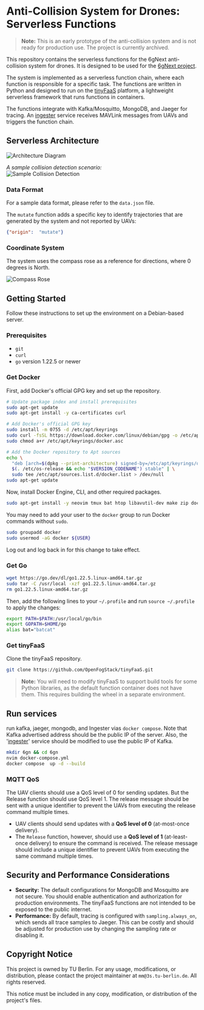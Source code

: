 # Anti-Collision System for Drones: Serverless Functions

> **Note:** This is an early prototype of the anti-collision system and is not ready for production use. The project is currently archived.

This repository contains the serverless functions for the 6gNext anti-collision system for drones. It is designed to be used for the [6gNext project](https://6gnext.de/?page_id=524).

The system is implemented as a serverless function chain, where each function is responsible for a specific task. The functions are written in Python and designed to run on the [tinyFaaS](https://github.com/OpenFogStack/tinyFaaS) platform, a lightweight serverless framework that runs functions in containers.

The functions integrate with Kafka/Mosquitto, MongoDB, and Jaeger for tracing. An [ingester](https://github.com/ChaosRez/6gn-ingester) service receives MAVLink messages from UAVs and triggers the function chain.

## Serverless Architecture

![Architecture Diagram](new-design.jpg)

_A sample collision detection scenario:_  
![Sample Collision Detection](sample-scenario.png)

### Data Format

For a sample data format, please refer to the `data.json` file.

The `mutate` function adds a specific key to identify trajectories that are generated by the system and not reported by UAVs:
```json
{"origin":  "mutate"}
```

### Coordinate System

The system uses the compass rose as a reference for directions, where 0 degrees is North.

![Compass Rose](Compass-rose-32-pt.svg)

## Getting Started

Follow these instructions to set up the environment on a Debian-based server.

### Prerequisites

-   `git`
-   `curl`
-   `go` version 1.22.5 or newer

### Get Docker

First, add Docker's official GPG key and set up the repository.

```bash
# Update package index and install prerequisites
sudo apt-get update
sudo apt-get install -y ca-certificates curl

# Add Docker's official GPG key
sudo install -m 0755 -d /etc/apt/keyrings
sudo curl -fsSL https://download.docker.com/linux/debian/gpg -o /etc/apt/keyrings/docker.asc
sudo chmod a+r /etc/apt/keyrings/docker.asc

# Add the Docker repository to Apt sources
echo \
  "deb [arch=$(dpkg --print-architecture) signed-by=/etc/apt/keyrings/docker.asc] https://download.docker.com/linux/debian \
  $(. /etc/os-release && echo "$VERSION_CODENAME") stable" | \
  sudo tee /etc/apt/sources.list.d/docker.list > /dev/null
sudo apt-get update
```

Now, install Docker Engine, CLI, and other required packages.

```bash
sudo apt-get install -y neovim tmux bat htop libavutil-dev make zip docker-ce docker-ce-cli containerd.io docker-buildx-plugin docker-compose-plugin
```

You may need to add your user to the `docker` group to run Docker commands without `sudo`.

```bash
sudo groupadd docker
sudo usermod -aG docker ${USER}
```
Log out and log back in for this change to take effect.

### Get Go

```bash
wget https://go.dev/dl/go1.22.5.linux-amd64.tar.gz
sudo tar -C /usr/local -xzf go1.22.5.linux-amd64.tar.gz
rm go1.22.5.linux-amd64.tar.gz
```

Then, add the following lines to your `~/.profile` and run `source ~/.profile` to apply the changes:

```bash
export PATH=$PATH:/usr/local/go/bin  
export GOPATH=$HOME/go
alias bat="batcat"
```

### Get tinyFaaS

Clone the tinyFaaS repository.

```bash
git clone https://github.com/OpenFogStack/tinyFaaS.git
```

> **Note:** You will need to modify tinyFaaS to support build tools for some Python libraries, as the default function container does not have them. This requires building the wheel in a separate environment.

## Run services
run kafka, jaeger, mongodb, and Ingester vias `docker compose`.
Note that Kafka advertised address should be the public IP of the server.
Also, the '[ingester](https://github.com/ChaosRez/6gn-ingester)' service should be modified to use the public IP of Kafka.
```bash
mkdir 6gn && cd 6gn
nvim docker-compose.yml
docker compose  up -d --build
```

### MQTT QoS
The UAV clients should use a QoS level of 0 for sending updates. But the Release function should use QoS level 1. The release message should be sent with a unique identifier to prevent the UAVs from executing the release command multiple times.

-   UAV clients should send updates with a **QoS level of 0** (at-most-once delivery).
-   The `Release` function, however, should use a **QoS level of 1** (at-least-once delivery) to ensure the command is received. The release message should include a unique identifier to prevent UAVs from executing the same command multiple times.

## Security and Performance Considerations

-   **Security:** The default configurations for MongoDB and Mosquitto are not secure. You should enable authentication and authorization for production environments. The tinyFaaS functions are not intended to be exposed to the public internet.
-   **Performance:** By default, tracing is configured with `sampling.always_on`, which sends all trace samples to Jaeger. This can be costly and should be adjusted for production use by changing the sampling rate or disabling it.

## Copyright Notice

This project is owned by TU Berlin. For any usage, modifications, or distribution, please contact the project maintainer at `mm@3s.tu-berlin.de`. All rights reserved.

This notice must be included in any copy, modification, or distribution of the project's files.
